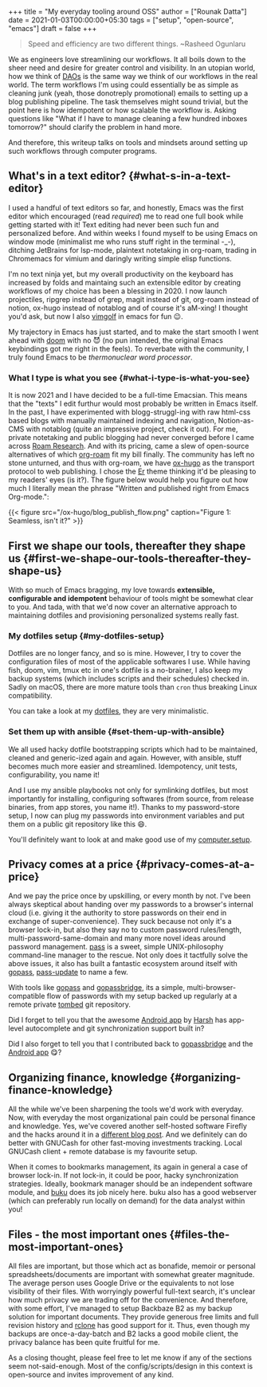+++
title = "My everyday tooling around OSS"
author = ["Rounak Datta"]
date = 2021-01-03T00:00:00+05:30
tags = ["setup", "open-source", "emacs"]
draft = false
+++

> Speed and efficiency are two different things. ~Rasheed Ogunlaru

We as engineers love streamlining our workflows. It all boils down to the sheer need and desire for greater control and visibility. In an utopian world, how we think of [DAOs](https://en.wikipedia.org/wiki/Decentralized%5Fautonomous%5Forganization) is the same way we think of our workflows in the real world. The term workflows I'm using could essentially be as simple as cleaning junk (yeah, those donotreply promotional) emails to setting up a blog publishing pipeline. The task themselves might sound trivial, but the point here is how idempotent or how scalable the workflow is. Asking questions like "What if I have to manage cleaning a few hundred inboxes tomorrow?" should clarify the problem in hand more.

And therefore, this writeup talks on tools and mindsets around setting up such workflows through computer programs.


## What's in a text editor? {#what-s-in-a-text-editor}

I used a handful of text editors so far, and honestly, Emacs was the first editor which encouraged (read _required_) me to read one full book while getting started with it! Text editing had never been such fun and personalized before. And within weeks I found myself to be using Emacs on window mode (minimalist me who runs stuff right in the terminal -\_-), ditching JetBrains for lsp-mode, plaintext notetaking in org-roam, trading in Chromemacs for vimium and daringly writing simple elisp functions.

I'm no text ninja yet, but my overall productivity on the keyboard has increased by folds and maintaing such an extensible editor by creating workflows of my choice has been a blessing in 2020. I now launch projectiles, ripgrep instead of grep, magit instead of git, org-roam instead of notion, ox-hugo instead of notablog and of course it's aM-xing! I thought you'd ask, but now I also [vimgolf](http://www.vimgolf.com/) in emacs for fun 😉.

My trajectory in Emacs has just started, and to make the start smooth I went ahead with [doom](https://github.com/hlissner/doom-emacs) with no 😈 (no pun intended, the original Emacs keybindings got me right in the feels). To reverbate with the community, I truly found Emacs to be _thermonuclear word processor_.


### What I type is what you see {#what-i-type-is-what-you-see}

It is now 2021 and I have decided to be a full-time Emacsian. This means that the "texts" I edit furthur would most probably be written in Emacs itself. In the past, I have experimented with blogg-struggl-ing with raw html-css based blogs with manually maintained indexing and navigation, Notion-as-CMS with notablog (quite an impressive project, check it out). For me, private notetaking and public blogging had never converged before I came across [Roam Research](https://roamresearch.com/). And with its pricing, came a slew of open-source alternatives of which [org-roam](https://github.com/org-roam/org-roam) fit my bill finally. The community has left no stone unturned, and thus with org-roam, we have [ox-hugo](https://github.com/kaushalmodi/ox-hugo) as the transport protocol to web publishing. I chose the [Er](https://github.com/lingxz/er) theme thinking it'd be pleasing to my readers' eyes (is it?). The figure below would help you figure out how much I literally mean the phrase "Written and published right from Emacs Org-mode.":

{{< figure src="/ox-hugo/blog_publish_flow.png" caption="Figure 1: Seamless, isn't it?" >}}


## First we shape our tools, thereafter they shape us {#first-we-shape-our-tools-thereafter-they-shape-us}

With so much of Emacs bragging, my love towards **extensible, configurable and idempotent** behaviour of tools might be somewhat clear to you. And tada, with that we'd now cover an alternative approach to maintaining dotfiles and provisioning personalized systems really fast.


### My dotfiles setup {#my-dotfiles-setup}

Dotfiles are no longer fancy, and so is mine. However, I try to cover the configuration files of most of the applicable softwares I use. While having fish, doom, vim, tmux etc in one's dotfile is a no-brainer, I also keep my backup systems (which includes scripts and their schedules) checked in. Sadly on macOS, there are more mature tools than `cron` thus breaking Linux compatibility.

You can take a look at my [dotfiles](https://github.com/rounakdatta/dotfiles), they are very minimalistic.


### Set them up with ansible {#set-them-up-with-ansible}

We all used hacky dotfile bootstrapping scripts which had to be maintained, cleaned and generic-ized again and again. However, with ansible, stuff becomes much more easier and streamlined. Idempotency, unit tests, configurability, you name it!

And I use my ansible playbooks not only for symlinking dotfiles, but most importantly for installing, configuring softwares (from source, from release binaries, from app stores, you name it!). Thanks to my password-store setup, I now can plug my passwords into environment variables and put them on a public git repository like this 😄.

You'll definitely want to look at and make good use of my [computer.setup](https://github.com/rounakdatta/computer.setup).


## Privacy comes at a price {#privacy-comes-at-a-price}

And we pay the price once by upskilling, or every month by not. I've been always skeptical about handing over my passwords to a browser's internal cloud (i.e. giving it the authority to store passwords on their end in exchange of super-convenience). They suck because not only it's a browser lock-in, but also they say no to custom password rules/length, multi-password-same-domain and many more novel ideas around password management. [pass](https://www.passwordstore.org/) is a sweet, simple UNIX-philosophy command-line manager to the rescue. Not only does it tactfully solve the above issues, it also has built a fantastic ecosystem around itself with [gopass](https://www.gopass.pw/), [pass-update](https://github.com/roddhjav/pass-update) to name a few.

With tools like [gopass](https://github.com/gopasspw/gopass) and [gopassbridge](https://github.com/gopasspw/gopassbridge), its a simple, multi-browser-compatible flow of passwords with my setup backed up regularly at a remote private [tombed](https://www.dyne.org/software/tomb/) git repository.

Did I forget to tell you that the awesome [Android app](https://github.com/android-password-store/Android-Password-Store) by [Harsh](https://twitter.com/msfjarvis) has app-level autocomplete and git synchronization support built in?

Did I also forget to tell you that I contributed back to [gopassbridge](https://github.com/gopasspw/gopassbridge/pull/177) and the [Android app](https://github.com/android-password-store/Android-Password-Store/pull/1091) 😋?


## Organizing finance, knowledge {#organizing-finance-knowledge}

All the while we've been sharpening the tools we'd work with everyday. Now, with everyday the most organizational pain could be personal finance and knowledge. Yes, we've covered another self-hosted software Firefly and the hacks around it in a [different blog post](/posts/firefly). And we definitely can do better with GNUCash for other fast-moving investments tracking. Local GNUCash client + remote database is my favourite setup.

When it comes to bookmarks management, its again in general a case of browser lock-in. If not lock-in, it could be poor, hacky synchronization strategies. Ideally, bookmark manager should be an independent software module, and [buku](https://github.com/jarun/buku) does its job nicely here. buku also has a good webserver (which can preferably run locally on demand) for the data analyst within you!


## Files - the most important ones {#files-the-most-important-ones}

All files are important, but those which act as bonafide, memoir or personal spreadsheets/documents are important with somewhat greater magnitude. The average person uses Google Drive or the equivalents to not lose visibility of their files. With worryingly powerful full-text search, it's unclear how much privacy we are trading off for the convenience. And therefore, with some effort, I've managed to setup Backbaze B2 as my backup solution for important documents. They provide generous free limits and full revision history and [rclone](https://rclone.org/) has good support for it. Thus, even though my backups are once-a-day-batch and B2 lacks a good mobile client, the privacy balance has been quite fruitful for me.

As a closing thought, please feel free to let me know if any of the sections seem not-said-enough. Most of the config/scripts/design in this context is open-source and invites improvement of any kind.
